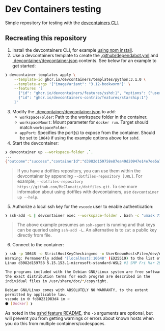 # Dev Containers testing

Simple repository for testing with the
[devcontainers CLI](https://github.com/devcontainers/cli).

## Recreating this repository

1. Install the devcontainers CLI, for example
   [using npm install](https://github.com/devcontainers/cli?tab=readme-ov-file#npm-install).
2. Use a devcontainers template to create the
   [.github/dependabot.yml](.github/dependabot.yml) and
   [.devcontainer/devcontainer.json](.devcontainer/devcontainer.json) contents.
   See below for an example to get started:

```sh
❯ devcontainer templates apply \
    --template-id ghcr.io/devcontainers/templates/python:3.1.0 \
    --template-args '{"imageVariant": "3.12-bookworm"}' \
    --features '[
      {"id": "ghcr.io/devcontainers/features/sshd:1", "options": {"username": "vscode", "sshd_port": 10648, "start_sshd": true}},
      {"id": "ghcr.io/devcontainers-contrib/features/starship:1"}
    ]'
```
3. Modify the 
   [.devcontainer/devcontainer.json](.devcontainer/devcontainer.json) to add:
     * `workspaceFolder`: Path to the workspace folder in the container.
     * `workspaceMount`: Mount parameter for `docker run`. Target should match
       `workspaceFolder`.
     * `appPort`: Specifies the port(s) to expose from the container. Should
       be set to `10648` if using the example options above for `sshd`.
4. Start the devcontainer:

```sh
❯ devcontainer up --workspace-folder .`.
...
{"outcome":"success","containerId":"d3982d159758e87ea49d20947e14e7ee5a7e3eb8dfd92f712e285785f7a516f3","remoteUser":"vscode","remoteWorkspaceFolder":"/workspace"}
```
> If you have a dotfiles repository, you can use them within the devcontainer
> by appending `--dotfiles-repository [URL]`. For example,
> `--dotfiles-repository https://github.com/McClunatic/dotfiles.git`.
> To see more information about using dotfiles with devcontainers, use
> `devcontainer up --help`.

5. Authorize a local ssh key for the `vscode` user to enable authentication:

```sh
❯ ssh-add -L | devcontainer exec --workspace-folder . bash -c "umask 77 && mkdir -p ~/.ssh && cat - >> ~/.ssh/authorized_keys"
```
> The above example presumes an `ssh-agent` is running and that keys can
  be queried using `ssh-add -L`. An alternative is to `cat` a public key
  directly from file.

6. Connect to the container:

```sh
❯ ssh -p 10648 -o StrictHostKeyChecking=no -o UserKnownHostsFile=/dev/null -o GlobalKnownHostsFile=/dev/null -A vscode@localhost
Warning: Permanently added '[localhost]:10648' (ED25519) to the list of known hosts.
Linux d3982d159758 5.15.153.1-microsoft-standard-WSL2 #1 SMP Fri Mar 29 23:16:34 UTC 2024 aarch64

The programs included with the Debian GNU/Linux system are free software;
the exact distribution terms for each program are described in the
individual files in /usr/share/doc/*/copyright.

Debian GNU/Linux comes with ABSOLUTELY NO WARRANTY, to the extent
permitted by applicable law.
vscode in 🌐 fd80231983d4 in ~
⬢ [Docker] ❯
```
As noted in the
[sshd feature README](https://github.com/devcontainers/features/blob/main/src/sshd/NOTES.md),
the `-o`  arguments are optional, but will prevent you from getting warnings or
errors about known hosts when you do this from multiple containers/codespaces.
